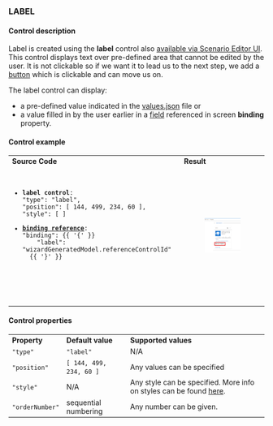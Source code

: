 ### **LABEL**

#### Control description

Label is created using the **label** control also [available via Scenario Editor UI](/scenario-edit/controls#control-label). This control displays text over pre-defined area that cannot be edited by the user. It is not clickable so if we want it to lead us to the next step, we add a [button](/scenario-controls/button-control) which is clickable and can move us on.

The label control can display:

- a pre-defined value indicated in the [values.json](/scenario/values) file or
- a value filled in by the user earlier in a [field](/scenario-controls/field-control) referenced in screen **binding** property.

#### Control example

<table>
  <tr>
    <td><strong>Source Code</strong></td>
    <td>
      <strong>Result</strong>
    </td>
  </tr>
  <tr>
    <td>
    <pre><code>
<ul><li><b>label control</b>:
"type": "label",
"position": [ 144, 499, 234, 60 ],
"style": [ ]</li>
<li><b><a href="https://docs.upmix.it/scenario/screens#meta-file">binding reference</a></b>:
"binding": {{ '{' }}
    "label": "wizardGeneratedModel.referenceControlId"
  {{ '}' }}</li>
  </ul>
     </code></pre>
    </td>
    <td>
      <figure><img src="/assets/label-sample.png"/></figure>
    </td>
  </tr>
</table>

#### Control properties

<table>
  <tr>
    <td><strong>Property</strong></td>
    <td><strong>Default value</strong></td>
    <td>
      <strong>Supported values</strong>
    </td>
  </tr>
  <tr>
    <td>
      <code>"type"</code>
    </td>
    <td>
      <code>"label"</code>
    </td>
    <td>
      N/A
    </td>
  </tr>
  <tr>
    <td>
      <code>"position"</code>
    </td>
    <td>
     <code>[ 144, 499, 234, 60 ]</code>
    </td>
    <td>
      Any values can be specified
    </td>
  </tr>
  <tr>
    <td>
        <code>"style"</code>
    </td>
    <td>
      N/A
    </td>
    <td>
      Any style can be specified. More info on styles can be found <a href="https://docs.upmix.it/scenario/styles">here</a>.
    </td>
  </tr>
  <tr>
    <td>
        <code>"orderNumber"</code>
    </td>
    <td>
      sequential numbering
    </td>
    <td>
      Any number can be given.
    </td>
  </tr>
</table>
